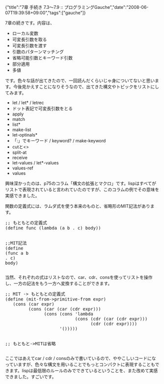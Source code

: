 {"title":"7章 手続き 7.3～7.9 :: プログラミングGauche","date":"2008-06-07T19:39:58+09:00","tags":["gauche"]}

<!-- DATE: 2008-06-07T10:39:58+00:00 -->
<!-- OLDURL: http://d.hatena.ne.jp/cou929_la/20080607/ -->


<div class="section">
<p>7章の続きです。内容は、</p>

<ul>
<li>ローカル変数</li>
<li>可変長引数を取る</li>
<li>可変長引数を渡す</li>
<li>引数のパターンマッチング</li>
<li>省略可能引数とキーワード引数</li>
<li>部分適用</li>
<li>多値</li>
</ul>
<p>です。色々な話が出てきたので、一回読んだくらいじゃ身についてないと思います。今後見かえすことになりそうなので、出てきた構文やトピックをリストにしてみます。</p>

<ul>
<li>let / let* / letrec</li>
<li>ドット表記で可変長引数をとる</li>
<li>apply</li>
<li>match</li>
<li>list*</li>
<li>make-list</li>
<li>let-optinals*</li>
<li>「:」でキーワード / keyword? / make-keyword</li>
<li>cutと<></li>
<li>split-at</li>
<li>receive</li>
<li>let-values / let*-values</li>
<li>values-ref</li>
<li>values</li>
</ul>
<p>興味深かったのは、p75のコラム「構文の拡張とマクロ」です。lispはすべてがリストで表現されていると言われていたのですが、このコラムの例でその意味を実感できました。</p>
<p>関数の定義式には、ラムダ式を使う本来のものと、省略形のMIT記法があります。</p>
<pre class="syntax-highlight">
<span class="synComment">;; もともとの定義式</span>
<span class="synSpecial">(</span><span class="synStatement">define</span> func <span class="synSpecial">(</span><span class="synStatement">lambda</span> <span class="synSpecial">(</span>a b <span class="synConstant">.</span> c<span class="synSpecial">)</span> body<span class="synSpecial">))</span>

<span class="synComment">;;MIT記法</span>
<span class="synSpecial">(</span><span class="synStatement">define</span> <span class="synSpecial">(</span>func a b <span class="synConstant">.</span> c<span class="synSpecial">)</span> body<span class="synSpecial">)</span>
</pre>

<p>当然、それぞれの式はリストなので、car、cdr、consを使ってリストを操作し、一方の記法をもう一方へ変換することができます。</p>
<pre class="syntax-highlight">
<span class="synComment">;; MIT -> もともとの定義式</span>
<span class="synSpecial">(</span><span class="synStatement">define</span> <span class="synSpecial">(</span>mit-from->primitive-from expr<span class="synSpecial">)</span>
   <span class="synSpecial">(</span><span class="synIdentifier">cons</span> <span class="synSpecial">(</span><span class="synIdentifier">car</span> expr<span class="synSpecial">)</span>
         <span class="synSpecial">(</span><span class="synIdentifier">cons</span> <span class="synSpecial">(</span><span class="synIdentifier">car</span> <span class="synSpecial">(</span><span class="synIdentifier">car</span> <span class="synSpecial">(</span><span class="synIdentifier">cdr</span> expr<span class="synSpecial">)))</span>
               <span class="synSpecial">(</span><span class="synIdentifier">cons</span> <span class="synSpecial">(</span><span class="synIdentifier">cons</span> <span class="synSpecial">'</span>lambda
                           <span class="synSpecial">(</span><span class="synIdentifier">cons</span> <span class="synSpecial">(</span><span class="synIdentifier">cdr</span> <span class="synSpecial">(</span><span class="synIdentifier">car</span> <span class="synSpecial">(</span><span class="synIdentifier">cdr</span> expr<span class="synSpecial">)))</span>
                                 <span class="synSpecial">(</span><span class="synIdentifier">cdr</span> <span class="synSpecial">(</span><span class="synIdentifier">cdr</span> expr<span class="synSpecial">))))</span>
                     <span class="synSpecial">'()))))</span>

<span class="synComment">;; もともと->MITは省略</span>
</pre>

<p>ここではあえてcar / cdr / consのみで書いているので、ややこしいコードになっていますが、色々な構文を用いることでもっとコンパクトに表現することもできます。lispは最低限のルールのみでできているということを、また改めて実感できました。すごいです。</p>
</div>






